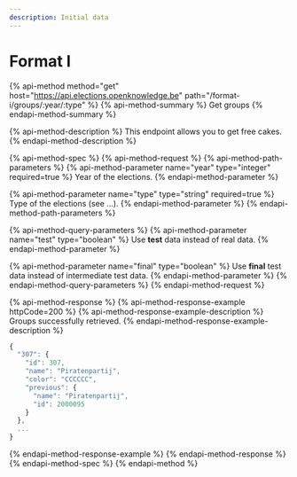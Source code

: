 ```yaml
---
description: Initial data
---
```


# Format I

{% api-method method="get" host="https://api.elections.openknowledge.be" path="/format-i/groups/:year/:type" %}
{% api-method-summary %}
Get groups
{% endapi-method-summary %}

{% api-method-description %}
This endpoint allows you to get free cakes.
{% endapi-method-description %}

{% api-method-spec %}
{% api-method-request %}
{% api-method-path-parameters %}
{% api-method-parameter name="year" type="integer" required=true %}
Year of the elections.
{% endapi-method-parameter %}

{% api-method-parameter name="type" type="string" required=true %}
Type of the elections \(see ...\).
{% endapi-method-parameter %}
{% endapi-method-path-parameters %}

{% api-method-query-parameters %}
{% api-method-parameter name="test" type="boolean" %}
Use **test** data instead of real data.
{% endapi-method-parameter %}

{% api-method-parameter name="final" type="boolean" %}
Use **final** test data instead of intermediate test data.
{% endapi-method-parameter %}
{% endapi-method-query-parameters %}
{% endapi-method-request %}

{% api-method-response %}
{% api-method-response-example httpCode=200 %}
{% api-method-response-example-description %}
Groups successfully retrieved.
{% endapi-method-response-example-description %}

```javascript
{
  "307": {
    "id": 307,
    "name": "Piratenpartij",
    "color": "CCCCCC",
    "previous": {
      "name": "Piratenpartij",
      "id": 2000095
    }
  },
  ...
}
```
{% endapi-method-response-example %}
{% endapi-method-response %}
{% endapi-method-spec %}
{% endapi-method %}

